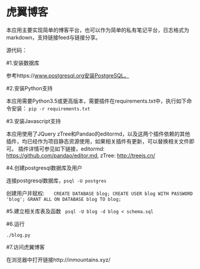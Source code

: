 虎翼博客
====================================

本应用主要实现简单的博客平台，也可以作为简单的私有笔记平台，日志格式为markdown，支持链接feed与链接分享。

源代码：

#1.安装数据库 

参考https://www.postgresql.org安装PostgreSQL。

#2.安装Python支持

本应用需要Python3.5或更高版本，需要插件在requirements.txt中，执行如下命令安装：
`pip -r requirements.txt`

#3.安装Javascript支持

本应用使用了JQuery zTree和Pandao的editormd，以及这两个插件依赖的其他插件，均已经作为项目静态资源使用，如果相关插件有更新，可以替换相关文件即可。
插件详情可参见如下链接，editormd: https://github.com/pandao/editor.md, zTree: http://treejs.cn/

#4.创建postgresql数据库及用户

连接postgresql数据库，`psql -U postgres`

创建用户并赋权:
`   CREATE DATABASE blog;
   CREATE USER blog WITH PASSWORD 'blog';
   GRANT ALL ON DATABASE blog TO blog;`

#5.建立相关库表及函数
` psql -U blog -d blog < schema.sql`


#6.运行

   `./blog.py`

#7.访问虎翼博客

   在浏览器中打开链接http://inmountains.xyz/

